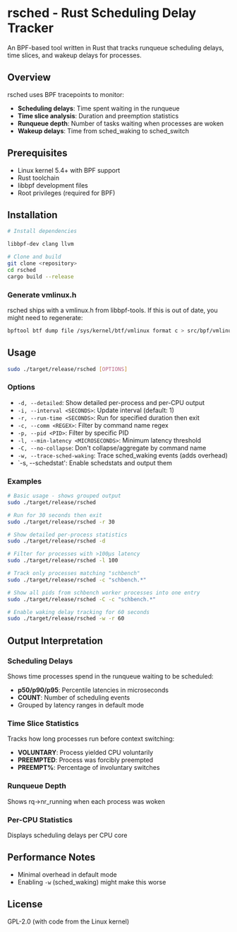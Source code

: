 # rsched - Rust Scheduling Delay Tracker

An BPF-based tool written in Rust that tracks runqueue scheduling delays,
time slices, and wakeup delays for processes.

## Overview

rsched uses BPF tracepoints to monitor:
- **Scheduling delays**: Time spent waiting in the runqueue
- **Time slice analysis**: Duration and preemption statistics
- **Runqueue depth**: Number of tasks waiting when processes are woken
- **Wakeup delays**: Time from sched_waking to sched_switch

## Prerequisites

- Linux kernel 5.4+ with BPF support
- Rust toolchain
- libbpf development files
- Root privileges (required for BPF)

## Installation

```bash
# Install dependencies

libbpf-dev clang llvm

# Clone and build
git clone <repository>
cd rsched
cargo build --release
```

### Generate vmlinux.h

rsched ships with a vmlinux.h from libbpf-tools.  If this is out of date, you
might need to regenerate:

```bash
bpftool btf dump file /sys/kernel/btf/vmlinux format c > src/bpf/vmlinux.h
```

## Usage

```bash
sudo ./target/release/rsched [OPTIONS]
```

### Options

- `-d, --detailed`: Show detailed per-process and per-CPU output
- `-i, --interval <SECONDS>`: Update interval (default: 1)
- `-r, --run-time <SECONDS>`: Run for specified duration then exit
- `-c, --comm <REGEX>`: Filter by command name regex
- `-p, --pid <PID>`: Filter by specific PID
- `-l, --min-latency <MICROSECONDS>`: Minimum latency threshold
- `-C, --no-collapse`: Don't collapse/aggregate by command name
- `-w, --trace-sched-waking`: Trace sched_waking events (adds overhead)
- `-s, --schedstat': Enable schedstats and output them

### Examples

```bash
# Basic usage - shows grouped output
sudo ./target/release/rsched

# Run for 30 seconds then exit
sudo ./target/release/rsched -r 30

# Show detailed per-process statistics
sudo ./target/release/rsched -d

# Filter for processes with >100μs latency
sudo ./target/release/rsched -l 100

# Track only processes matching "schbench"
sudo ./target/release/rsched -c "schbench.*"

# Show all pids from schbench worker processes into one entry
sudo ./target/release/rsched -C -c "schbench.*"

# Enable waking delay tracking for 60 seconds
sudo ./target/release/rsched -w -r 60
```

## Output Interpretation

### Scheduling Delays
Shows time processes spend in the runqueue waiting to be scheduled:
- **p50/p90/p95**: Percentile latencies in microseconds
- **COUNT**: Number of scheduling events
- Grouped by latency ranges in default mode

### Time Slice Statistics
Tracks how long processes run before context switching:
- **VOLUNTARY**: Process yielded CPU voluntarily
- **PREEMPTED**: Process was forcibly preempted
- **PREEMPT%**: Percentage of involuntary switches

### Runqueue Depth
Shows rq->nr_running when each process was woken

### Per-CPU Statistics
Displays scheduling delays per CPU core

## Performance Notes

- Minimal overhead in default mode
- Enabling `-w` (sched_waking) might make this worse

## License
GPL-2.0 (with code from the Linux kernel)
